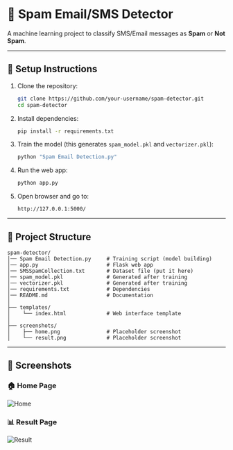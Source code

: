 # 📧 Spam Email/SMS Detector

A machine learning project to classify SMS/Email messages as **Spam** or **Not Spam**.

---

## 🚀 Setup Instructions

1. Clone the repository:
   ```bash
   git clone https://github.com/your-username/spam-detector.git
   cd spam-detector
   ```

2. Install dependencies:
   ```bash
   pip install -r requirements.txt
   ```

3. Train the model (this generates `spam_model.pkl` and `vectorizer.pkl`):
   ```bash
   python "Spam Email Detection.py"
   ```

4. Run the web app:
   ```bash
   python app.py
   ```

5. Open browser and go to:
   ```
   http://127.0.0.1:5000/
   ```

---

## 📂 Project Structure

```
spam-detector/
│── Spam Email Detection.py     # Training script (model building)
│── app.py                      # Flask web app
│── SMSSpamCollection.txt       # Dataset file (put it here)
│── spam_model.pkl              # Generated after training
│── vectorizer.pkl              # Generated after training
│── requirements.txt            # Dependencies
│── README.md                   # Documentation
│
├── templates/
│    └── index.html             # Web interface template
│
├── screenshots/
│    ├── home.png               # Placeholder screenshot
│    └── result.png             # Placeholder screenshot
```

---

## 📸 Screenshots

### 🏠 Home Page
![Home](screenshots/home.png)

### 📊 Result Page
![Result](screenshots/result.png)
